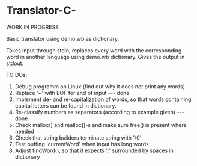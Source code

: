 # Translator-C-

WORK IN PROGRESS

Basic translator using demo.wb as dictionary. 

Takes input through stdin, replaces every word with the corresponding word in another language using demo.wb dictionary.
Gives the output in stdout.

TO DOs:
1. Debug programm on Linux (find out why it does not print any words)
2. Replace '~' with EOF for end of input --- done
3. Implement de- and re-capitalization of words, so that words containing capital letters can be found in dictionary.
4. Re-classify numbers as separators (according to example given) --- done
5. Check malloc() and realloc()-s and make sure free() is present where needed
6. Check that string builders terminate string with '\0'
7. Test buffing 'currentWord' when input has long words
8. Adjust findWord(), so that it expects ':' surrounded by spaces in dictionary 
